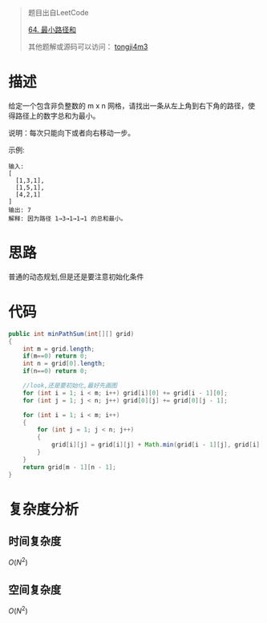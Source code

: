 > 题目出自LeetCode
>
>  [64. 最小路径和](https://leetcode-cn.com/problems/minimum-path-sum/)
>
>  其他题解或源码可以访问： [tongji4m3](https://github.com/tongji4m3/LeetCode)



# 描述
给定一个包含非负整数的 m x n 网格，请找出一条从左上角到右下角的路径，使得路径上的数字总和为最小。

说明：每次只能向下或者向右移动一步。

示例:
```
输入:
[
  [1,3,1],
  [1,5,1],
  [4,2,1]
]
输出: 7
解释: 因为路径 1→3→1→1→1 的总和最小。
```


# 思路

普通的动态规划,但是还是要注意初始化条件


# 代码

```java
public int minPathSum(int[][] grid)
{
    int m = grid.length;
    if(m==0) return 0;
    int n = grid[0].length;
    if(n==0) return 0;

    //look,还是要初始化,最好先画图
    for (int i = 1; i < m; i++) grid[i][0] += grid[i - 1][0];
    for (int j = 1; j < n; j++) grid[0][j] += grid[0][j - 1];

    for (int i = 1; i < m; i++)
    {
        for (int j = 1; j < n; j++)
        {
            grid[i][j] = grid[i][j] + Math.min(grid[i - 1][j], grid[i][j - 1]);
        }
    }
    return grid[m - 1][n - 1];
}
```



# 复杂度分析
## 时间复杂度

$O(N^2)$

## 空间复杂度

$O(N^2)$